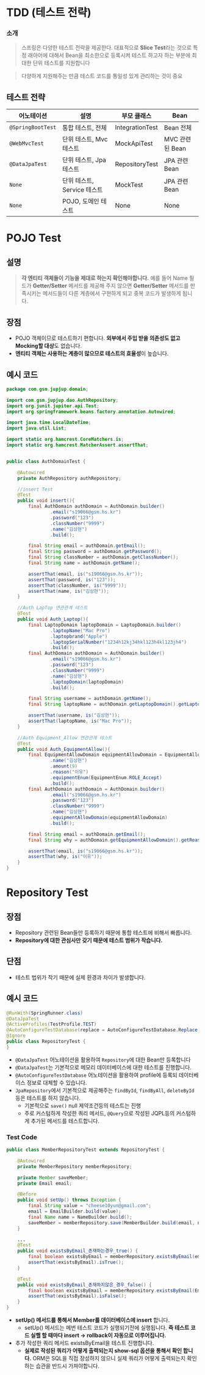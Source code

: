 # TDD (테스트 전략)

### 소개
> 스프링은 다양한 테스트 전략을 제공한다. 대표적으로 **Slice Test**라는 것으로 특정 래아어에 대해서 Bean을 최소한으로 등록시켜 테스트 하고자 하는 부분에 최대한 단위 테스트를 지원합니다

> 다양하게 지원해주는 만큼 테스트 코드를 통일성 있게 관리하는 것이 중요

## 테스트 전략
|어노테이션|설명|부모 클래스|Bean|
|-------|----|----------|----|
|`@SpringBootTest`|통합 테스트, 전체|IntegrationTest|Bean 전체|
|`@WebMvcTest`|단위 테스트, Mvc 테스트|MockApiTest|MVC 관련된 Bean|
|`@DataJpaTest`|단위 테스트, Jpa 테스트|RepositoryTest|JPA 관련 Bean|
|`None`|단위 테스트, Service 테스트|MockTest|JPA 관련 Bean|
|`None`|POJO, 도메인 테스트|None|None|

# POJO Test
## 설명
> **각 엔티티 객체들이 기능을 제대로 하는지 확인해야합니다.** 예를 들어 Name 필드가 **Getter/Setter** 메서드를 제공해 주지 않으면 **Getter/Setter** 메서드를 만족시키는 메서드들이 다른 계층에서 구현하게 되고 중복 코드가 발생하게 됩니다.

## 장점
- POJO 객체이므로 테스트하기 편합니다. **외부에서 주입 받을 의존성도 없고 Mocking할 대상**도 없습니다.
- **엔티티 객체는 사용하는 계층이 많으므로 테스트의 효율성**이 높습니다.

## 예시 코드
```java
package com.gsm.jupjup.domain;

import com.gsm.jupjup.dao.AuthRepository;
import org.junit.jupiter.api.Test;
import org.springframework.beans.factory.annotation.Autowired;

import java.time.LocalDateTime;
import java.util.List;

import static org.hamcrest.CoreMatchers.is;
import static org.hamcrest.MatcherAssert.assertThat;


public class AuthDomainTest {

    @Autowired
    private AuthRepository authRepository;

    //insert Test
    @Test
    public void insert(){
        final AuthDomain authDomain = AuthDomain.builder()
                .email("s19066@gsm.hs.kr")
                .password("123")
                .classNumber("9999")
                .name("김상현")
                .build();

        final String email = authDomain.getEmail();
        final String password = authDomain.getPassword();
        final String classNumber = authDomain.getClassNumber();
        final String name = authDomain.getName();

        assertThat(email, is("s19066@gsm.hs.kr"));
        assertThat(password, is("123"));
        assertThat(classNumber, is("9999"));
        assertThat(name, is("김상현"));
    }

    //Auth LapTop 연관관계 테스트
    @Test
    public void Auth_Laptop(){
        final LaptopDomain laptopDomain = LaptopDomain.builder()
                .laptopName("Mac Pro")
                .laptopbrand("Apple")
                .laptopSerialNumber("1234h12kj34hkl123h4kl123jh4")
                .build();
        final AuthDomain authDomain = AuthDomain.builder()
                .email("s19066@gsm.hs.kr")
                .password("123")
                .classNumber("9999")
                .name("김상현")
                .laptopDomain(laptopDomain)
                .build();

        final String username = authDomain.getName();
        final String laptopName = authDomain.getLaptopDomain().getLaptopName();

        assertThat(username, is("김상현"));
        assertThat(laptopName, is("Mac Pro"));
    }

    //Auth Equipment_Allow 연관관계 테스트
    @Test
    public void Auth_EquipmentAllow(){
        final EquipmentAllowDomain equipmentAllowDomain = EquipmentAllowDomain.builder()
                .name("김상현")
                .amount(9)
                .reason("이유")
                .equipmentEnum(EquipmentEnum.ROLE_Accept)
                .build();
        final AuthDomain authDomain = AuthDomain.builder()
                .email("s19066@gsm.hs.kr")
                .password("123")
                .classNumber("9999")
                .name("김상현")
                .equipmentAllowDomain(equipmentAllowDomain)
                .build();

        final String email = authDomain.getEmail();
        final String why = authDomain.getEquipmentAllowDomain().getReason();

        assertThat(email, is("s19066@gsm.hs.kr"));
        assertThat(why, is("이유"));
    }
}
```

# Repository Test
## 장점
- Repository 관련된 Bean들만 등록하기 때문에 통합 테스트에 비해서 빠릅니다.
- **Repository에 대한 관심사만 갖기 때문에 테스트 범위가 작습니다.**

## 단점
- 테스트 법위가 작기 때문에 실제 환경과 차이가 발생합니다.

## 예시 코드
```java
@RunWith(SpringRunner.class)
@DataJpaTest
@ActiveProfiles(TestProfile.TEST)
@AutoConfigureTestDatabase(replace = AutoConfigureTestDatabase.Replace.NONE)
@Ignore
public class RepositoryTest {
}
```
- `@DataJpaTest` 어노테이션을 활용하여 `Repository`에 대한 Bean만 등록합니다
- `@DataJpaTest`는 기본적으로 메모리 데이터베이스에 대한 테스트를 진행합니다.
- `@AutoConfigureTestDatabase` 어노테이션을 활용하여 profile에 등록되 데이터베이스 정보로 대체할 수 있습니다.
- `JpaRepository`에서 기본적으로 제공해주는 `findById`, `findByAll`, `deleteById`등은 테스트를 하지 않습니다.
  - 기본적으로 `save()` null 제약조건등의 테스트는 진행
  - 주로 커스텀하게 작성한 쿼리 메서드, `@Query`으로 작성된 JQPL등의 커스텀하게 추가된 메서드를 테스트합니다.


### Test Code
```java
public class MemberRepositoryTest extends RepositoryTest {

    @Autowired
    private MemberRepository memberRepository;

    private Member saveMember;
    private Email email;

    @Before
    public void setUp() throws Exception {
        final String value = "cheese10yun@gmail.com";
        email = EmailBuilder.build(value);
        final Name name = NameBuilder.build();
        saveMember = memberRepository.save(MemberBuilder.build(email, name));
    }

    ...
    @Test
    public void existsByEmail_존재하는경우_true() {
        final boolean existsByEmail = memberRepository.existsByEmail(email);
        assertThat(existsByEmail).isTrue();
    }

    @Test
    public void existsByEmail_존재하지않은_경우_false() {
        final boolean existsByEmail = memberRepository.existsByEmail(Email.of("ehdgoanfrhkqortntksdls@asd.com"));
        assertThat(existsByEmail).isFalse();
    }
}
```
- **setUp() 메서드를 통해서 Member를 데이터베이스에 insert** 합니다.
  - setUp() 메서드는 메번 테스트 코드가 실행되기전에 실행됩니다. **즉 테스트 코드 실핼 할 때마다 insert -> rollback이 자동으로 이루어집니다.**
- 추가 작성한 쿼리 메서드 existsByEmail을 테스트 진행합니다.
  - **실제로 작성된 쿼리가 어떻게 출력되는지 show-sql 옵션을 통해서 확인 합니다.** ORM은 SQL을 직접 장성하지 않으니 실제 쿼리가 어떻게 출력되는지 확인하는 습관을 반드시 가져야합니다.